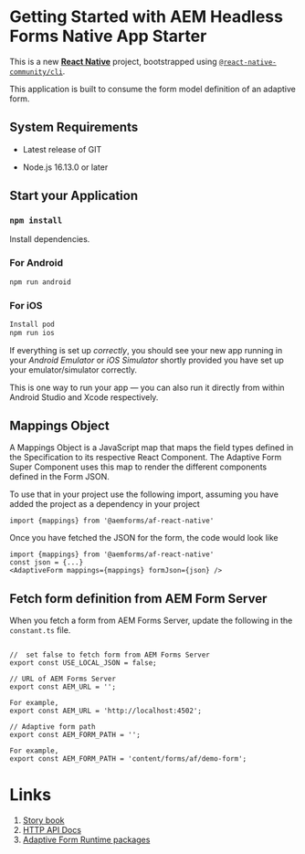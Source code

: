 # Getting Started with AEM Headless Forms Native App Starter

This is a new [**React Native**](https://reactnative.dev) project, bootstrapped using [`@react-native-community/cli`](https://github.com/react-native-community/cli).

This application is built to consume the form model definition of an adaptive form.

## System Requirements

* Latest release of GIT

* Node.js 16.13.0 or later


## Start your Application

### `npm install`

Install dependencies.

### For Android

```bash
npm run android
```

### For iOS

```bash
Install pod
npm run ios
```

If everything is set up _correctly_, you should see your new app running in your _Android Emulator_ or _iOS Simulator_ shortly provided you have set up your emulator/simulator correctly.

This is one way to run your app — you can also run it directly from within Android Studio and Xcode respectively.


## Mappings Object

A Mappings Object is a JavaScript map that maps the field types defined in the Specification to its respective React Component. The Adaptive Form Super Component uses this map to render the different components defined in the Form JSON.

To use that in your project use the following import, assuming you have added the project as a dependency in your project

```
import {mappings} from '@aemforms/af-react-native'
```

Once you have fetched the JSON for the form, the code would look like

```
import {mappings} from '@aemforms/af-react-native'
const json = {...}
<AdaptiveForm mappings={mappings} formJson={json} />
```

## Fetch form definition from AEM Form Server

When you fetch a form from AEM Forms Server, update the following in the `constant.ts` file.
```

//  set false to fetch form from AEM Forms Server
export const USE_LOCAL_JSON = false;

// URL of AEM Forms Server
export const AEM_URL = '';

For example,
export const AEM_URL = 'http://localhost:4502';

// Adaptive form path
export const AEM_FORM_PATH = '';

For example,
export const AEM_FORM_PATH = 'content/forms/af/demo-form';

```


# Links
1. [Story book](https://opensource.adobe.com/aem-forms-af-runtime/storybook)
2. [HTTP API Docs](https://opensource.adobe.com/aem-forms-af-runtime/api)
3. [Adaptive Form Runtime packages](https://www.npmjs.com/org/aemforms)
